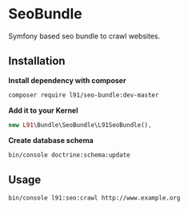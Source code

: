 # SeoBundle

Symfony based seo bundle to crawl websites.

## Installation

**Install dependency with composer**

```bash
composer require l91/seo-bundle:dev-master
```

**Add it to your Kernel**

```php
new L91\Bundle\SeoBundle\L91SeoBundle(),
```

**Create database schema**

```bash
bin/console doctrine:schema:update
```

## Usage

```
bin/console l91:seo:crawl http://www.example.org 
```
